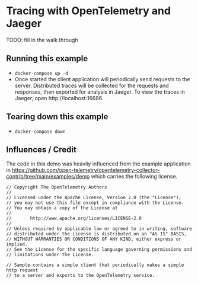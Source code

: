 # Tracing with OpenTelemetry and Jaeger

TODO: fill in the walk through

## Running this example
- `docker-compose up -d`
- Once started the client application will periodically send requests to the server. Distributed traces will be collected for the requests and responses, then exported for analysis in Jaeger. To view the traces in Jaeger, open http://localhost:16686.

## Tearing down this example
- `docker-compose down`

## Influences / Credit
The code in this demo was heavily influenced from the example application in https://github.com/open-telemetry/opentelemetry-collector-contrib/tree/main/examples/demo
which carries the following license.
```
// Copyright The OpenTelemetry Authors
//
// Licensed under the Apache License, Version 2.0 (the "License");
// you may not use this file except in compliance with the License.
// You may obtain a copy of the License at
//
//       http://www.apache.org/licenses/LICENSE-2.0
//
// Unless required by applicable law or agreed to in writing, software
// distributed under the License is distributed on an "AS IS" BASIS,
// WITHOUT WARRANTIES OR CONDITIONS OF ANY KIND, either express or implied.
// See the License for the specific language governing permissions and
// limitations under the License.

// Sample contains a simple client that periodically makes a simple http request
// to a server and exports to the OpenTelemetry service.
```
